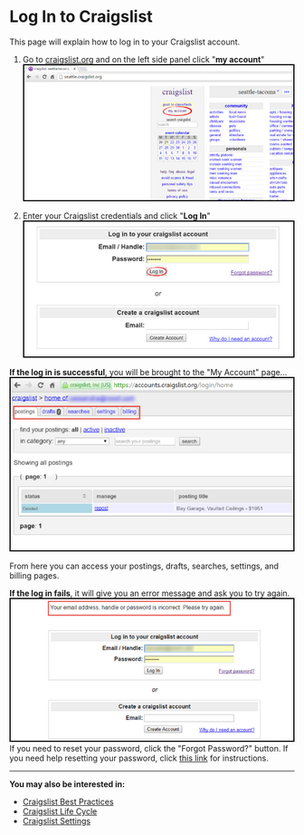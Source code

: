 # Log In to Craigslist
This page will explain how to log in to your Craigslist account.

1. Go to [craigslist.org](craigslist.org) and on the left side panel click "**my account**"
![](newaccount1.jpg)

2. Enter your Craigslist credentials and click "**Log In**"
![](password8.jpg)

**If the log in is successful**, you will be brought to the "My Account" page...
![](login1.jpg)<br>

From here you can access your postings, drafts, searches, settings, and billing pages.

**If the log in fails**, it will give you an error message and ask you to try again. 
![](wrongpassword.jpg)<br>
If you need to reset your password, click the "Forgot Password?" button. If you need help resetting your password, click [this link](http://docs.rooof.com/resetcraigslist_password_md.html) for instructions.


---

**You may also be interested in:**
- [Craigslist Best Practices](http://docs.rooof.com/craigslistbest_practices_md.html)
- [Craigslist Life Cycle](http://docs.rooof.com/craigslistlifecycle_md.html)
- [Craigslist Settings](http://docs.rooof.com/craigslistsetting_md.html)
